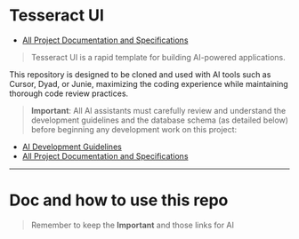 # Tesseract UI

- [All Project Documentation and Specifications](./SPEC.md)

> Tesseract UI is a rapid template for building AI-powered applications.

This repository is designed to be cloned and used with AI tools such as Cursor, Dyad, or Junie,
maximizing the coding experience while maintaining thorough code review practices.

> **Important**: All AI assistants must carefully review and understand the development guidelines and the database schema (as detailed below) before beginning any development work on this project:

- [AI Development Guidelines](./ai-guidelines.md)
- [All Project Documentation and Specifications](./SPEC.md)

---

# Doc and how to use this repo

> Remember to keep the **Important** and those links for AI
